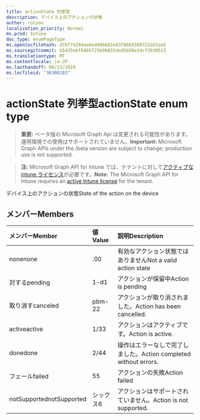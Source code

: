 ```yaml
---
title: actionState 列挙型
description: デバイス上のアクションの状態
author: rolyon
localization_priority: Normal
ms.prod: Intune
doc_type: enumPageType
ms.openlocfilehash: d78f74294ae6ed486681e4378665589722dd1aa5
ms.sourcegitcommit: b5425ebf648572569b032ded5b56e1dcf3830515
ms.translationtype: MT
ms.contentlocale: ja-JP
ms.lasthandoff: 08/13/2019
ms.locfileid: "36308183"
---
```

# <a name="actionstate-enum-type"></a><span data-ttu-id="815f0-103">actionState 列挙型</span><span class="sxs-lookup"><span data-stu-id="815f0-103">actionState enum type</span></span>

> <span data-ttu-id="815f0-104">**重要:** ベータ版の Microsoft Graph Api は変更される可能性があります。運用環境での使用はサポートされていません。</span><span class="sxs-lookup"><span data-stu-id="815f0-104">**Important:** Microsoft Graph APIs under the /beta version are subject to change; production use is not supported.</span></span>

> <span data-ttu-id="815f0-105">**注:** Microsoft Graph API for Intune では、テナントに対して[アクティブな intune ライセンス](https://go.microsoft.com/fwlink/?linkid=839381)が必要です。</span><span class="sxs-lookup"><span data-stu-id="815f0-105">**Note:** The Microsoft Graph API for Intune requires an [active Intune license](https://go.microsoft.com/fwlink/?linkid=839381) for the tenant.</span></span>

<span data-ttu-id="815f0-106">デバイス上のアクションの状態</span><span class="sxs-lookup"><span data-stu-id="815f0-106">State of the action on the device</span></span>

## <a name="members"></a><span data-ttu-id="815f0-107">メンバー</span><span class="sxs-lookup"><span data-stu-id="815f0-107">Members</span></span>
|<span data-ttu-id="815f0-108">メンバー</span><span class="sxs-lookup"><span data-stu-id="815f0-108">Member</span></span>|<span data-ttu-id="815f0-109">値</span><span class="sxs-lookup"><span data-stu-id="815f0-109">Value</span></span>|<span data-ttu-id="815f0-110">説明</span><span class="sxs-lookup"><span data-stu-id="815f0-110">Description</span></span>|
|:---|:---|:---|
|<span data-ttu-id="815f0-111">none</span><span class="sxs-lookup"><span data-stu-id="815f0-111">none</span></span>|<span data-ttu-id="815f0-112">.0</span><span class="sxs-lookup"><span data-stu-id="815f0-112">0</span></span>|<span data-ttu-id="815f0-113">有効なアクション状態ではありません</span><span class="sxs-lookup"><span data-stu-id="815f0-113">Not a valid action state</span></span>|
|<span data-ttu-id="815f0-114">対する</span><span class="sxs-lookup"><span data-stu-id="815f0-114">pending</span></span>|<span data-ttu-id="815f0-115">1-d</span><span class="sxs-lookup"><span data-stu-id="815f0-115">1</span></span>|<span data-ttu-id="815f0-116">アクションが保留中</span><span class="sxs-lookup"><span data-stu-id="815f0-116">Action is pending</span></span>|
|<span data-ttu-id="815f0-117">取り消す</span><span class="sxs-lookup"><span data-stu-id="815f0-117">canceled</span></span>|<span data-ttu-id="815f0-118">pbm-2</span><span class="sxs-lookup"><span data-stu-id="815f0-118">2</span></span>|<span data-ttu-id="815f0-119">アクションが取り消されました。</span><span class="sxs-lookup"><span data-stu-id="815f0-119">Action has been cancelled.</span></span>|
|<span data-ttu-id="815f0-120">active</span><span class="sxs-lookup"><span data-stu-id="815f0-120">active</span></span>|<span data-ttu-id="815f0-121">1/3</span><span class="sxs-lookup"><span data-stu-id="815f0-121">3</span></span>|<span data-ttu-id="815f0-122">アクションはアクティブです。</span><span class="sxs-lookup"><span data-stu-id="815f0-122">Action is active.</span></span>|
|<span data-ttu-id="815f0-123">done</span><span class="sxs-lookup"><span data-stu-id="815f0-123">done</span></span>|<span data-ttu-id="815f0-124">2/4</span><span class="sxs-lookup"><span data-stu-id="815f0-124">4</span></span>|<span data-ttu-id="815f0-125">操作はエラーなしで完了しました。</span><span class="sxs-lookup"><span data-stu-id="815f0-125">Action completed without errors.</span></span>|
|<span data-ttu-id="815f0-126">フェール</span><span class="sxs-lookup"><span data-stu-id="815f0-126">failed</span></span>|<span data-ttu-id="815f0-127">5</span><span class="sxs-lookup"><span data-stu-id="815f0-127">5</span></span>|<span data-ttu-id="815f0-128">アクションの失敗</span><span class="sxs-lookup"><span data-stu-id="815f0-128">Action failed</span></span>|
|<span data-ttu-id="815f0-129">notSupported</span><span class="sxs-lookup"><span data-stu-id="815f0-129">notSupported</span></span>|<span data-ttu-id="815f0-130">シックス</span><span class="sxs-lookup"><span data-stu-id="815f0-130">6</span></span>|<span data-ttu-id="815f0-131">アクションはサポートされていません。</span><span class="sxs-lookup"><span data-stu-id="815f0-131">Action is not supported.</span></span>|



